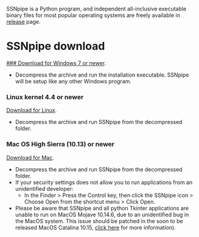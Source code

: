 SSNpipe is a Python program, and independent all-inclusive executable binary files for most popular operating systems are freely available in [release](https://github.com/ahvdk/ssnpipe/releases) page.

# SSNpipe download
[### Download for Windows 7 or newer](https://github.com/ahvdk/SSNpipe/releases/download/v.1.0-beta/ssnpipe_windows.zip).
- Decompress the archive and run the installation executable. SSNpipe will be setup like any other Windows program.

### Linux kernel 4.4 or newer
[Download for Linux](https://github.com/ahvdk/SSNpipe/releases/download/v.1.0-beta/ssnpipe_unix.tar.gz).
- Decompress the archive and run SSNpipe from the decompressed folder.

### Mac OS High Sierra (10.13) or newer
[Download for Mac](https://github.com/ahvdk/SSNpipe/releases/download/v.1.0-beta/ssnpipe_mac.zip).
- Decompress the archive and run SSNpipe from the decompressed folder.
- If your security settings does not allow you to run applications from an unidentified developer:
  - In the Finder > Press the Control key, then click the SSNpipe icon > Choose Open from the shortcut menu > Click Open.
- Please be aware that SSNpipe and all python Tkinter applications are unable to run on MacOS Mojave 10.14.6, due to an unidentified bug in the MacOS system. This issue should be patched in the soon to be released MacOS Catalina 10.15, [click here](https://discussions.apple.com/thread/250549297) for more information).
